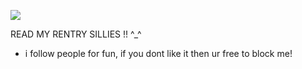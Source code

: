 ![](https://media.discordapp.net/attachments/896789562389585931/1190527034544357478/zeno-remake-tsugino-haru.gif?ex=65a21fb3&is=658faab3&hm=d7d1913bd2e1fdaef27afe9c65a2284aff5292071928f0dd00391395071dfc2b&=https://tenor.com/view/zeno-remake-tsugino-haru-maeno-aki-ushirono-fuyu-zeno-%E3%83%AA%E3%83%A1%E3%82%A4%E3%82%AF%E7%89%88-gif-14946920771830612617)

READ MY RENTRY SILLIES !! ^_^ 
+ i follow people for fun, if you dont like it then ur free to block me!
